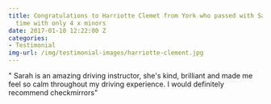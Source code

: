 ```yaml
---
title: Congratulations to Harriotte Clemet from York who passed with Sarah, second
  time with only 4 x minors
date: 2017-01-10 12:22:00 Z
categories:
- Testimonial
img-url: /img/testimonial-images/harriotte-clement.jpg
---
```


" Sarah is an amazing driving instructor, she's kind, brilliant and made me feel so calm throughout my driving experience. I would definitely recommend checkmirrors"
